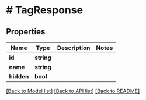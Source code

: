 # # TagResponse

## Properties

Name | Type | Description | Notes
------------ | ------------- | ------------- | -------------
**id** | **string** |  |
**name** | **string** |  |
**hidden** | **bool** |  |

[[Back to Model list]](../../README.md#models) [[Back to API list]](../../README.md#endpoints) [[Back to README]](../../README.md)
